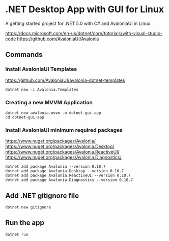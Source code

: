 # .NET Desktop App with GUI for Linux

A getting started project for .NET 5.0 with C# and AvaloniaUI in Linux

https://docs.microsoft.com/en-us/dotnet/core/tutorials/with-visual-studio-code
https://github.com/AvaloniaUI/Avalonia

## Commands

### Install AvaloniaUI Templates

https://github.com/AvaloniaUI/avalonia-dotnet-templates

```console
dotnet new -i Avalonia.Templates
```

### Creating a new MVVM Application

```console
dotnet new avalonia.mvvm -o dotnet-gui-app
cd dotnet-gui-app
```

### Install AvaloniaUI minimum required packages

https://www.nuget.org/packages/Avalonia/
https://www.nuget.org/packages/Avalonia.Desktop/
https://www.nuget.org/packages/Avalonia.ReactiveUI/
https://www.nuget.org/packages/Avalonia.Diagnostics/


```console
dotnet add package Avalonia --version 0.10.7
dotnet add package Avalonia.Desktop --version 0.10.7
dotnet add package Avalonia.ReactiveUI --version 0.10.7
dotnet add package Avalonia.Diagnostics --version 0.10.7
```

## Add .NET gitignore file

```console
dotnet new gitignore
```

## Run the app

```console
dotnet run
```